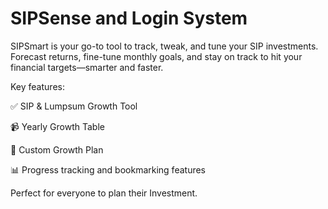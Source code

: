 # SIPSense and Login System

SIPSmart is your go-to tool to track, tweak, and tune your SIP investments. Forecast returns, fine-tune monthly goals, and stay on track to hit your financial targets—smarter and faster.

Key features:

✅ SIP & Lumpsum Growth Tool

📹 Yearly Growth Table

🔐 Custom Growth Plan

📊 Progress tracking and bookmarking features

Perfect for everyone to plan their Investment.